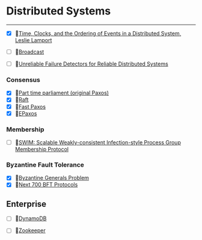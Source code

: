 # Distributed Systems

---

- [x] 📄[Time, Clocks, and the Ordering of Events in a Distributed System, Leslie Lamport](https://lamport.azurewebsites.net/pubs/time-clocks.pdf)
- [ ] 📄[Broadcast](https://ecommons.cornell.edu/bitstream/handle/1813/6207/94-1425.pdf)
- [ ] 📄[Unreliable Failure Detectors for Reliable Distributed Systems](https://ecommons.cornell.edu/bitstream/handle/1813/7192/95-1535.pdf)


### Consensus

- [x] 📄[Part time parliament (original Paxos)](https://lamport.azurewebsites.net/pubs/lamport-paxos.pdf)
- [x] 📄[Raft](https://web.stanford.edu/~ouster/cgi-bin/papers/raft-atc14)
- [x] 📄[Fast Paxos](https://www.microsoft.com/en-us/research/wp-content/uploads/2016/02/tr-2005-112.pdf)
- [x] 📄[EPaxos](https://www.cs.cmu.edu/~dga/papers/epaxos-sosp2013.pdf)

### Membership

- [ ] 📄[SWIM: Scalable Weakly-consistent Infection-style Process Group Membership Protocol](https://research.cs.cornell.edu/projects/Quicksilver/public_pdfs/SWIM.pdf)

### Byzantine Fault Tolerance

- [x] 📄[Byzantine Generals Problem](https://lamport.azurewebsites.net/pubs/byz.pdf)
- [x] 📄[Next 700 BFT Protocols](#http://vukolic.com/700-Eurosys.pdf)

## Enterprise

- [ ] 📄[DynamoDB](#https://www.allthingsdistributed.com/files/amazon-dynamo-sosp2007.pdf)
- [ ] 📄[Zookeeper](#https://static.usenix.org/event/atc10/tech/full_papers/Hunt.pdf)




 

